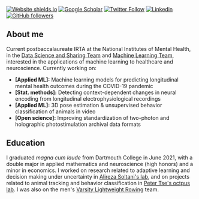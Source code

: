 


[![Website shields.io](https://img.shields.io/badge/Personal%20website%3F-yes-green.svg?style=flat)](https://carlwharris.github.io/)
[![Google Scholar](https://img.shields.io/badge/Google%20Scholar-4285F4.svg?style=flat&logo=Google-Scholar&logoColor=white)](https://scholar.google.com/citations?user=Llwf_dQAAAAJ&hl=en)
[![Twitter Follow](https://img.shields.io/twitter/follow/Carl_W_Harris?style=social)](https://twitter.com/Carl_W_Harris)
[![Linkedin](https://img.shields.io/badge/LinkedIn-0077B5?style=flat&logo=linkedin&logoColor=white)](https://www.linkedin.com/in/carlwharris/)
[![GitHub followers](https://img.shields.io/github/followers/carlwharris?style=social)](https://github.com/carlwharris?tab=followers)
<!--![](https://komarev.com/ghpvc/?username=carlwharris)-->

## About me


Current postbaccalaureate IRTA at the National Institutes of Mental Health, in the [Data Science and Sharing Team](https://cmn.nimh.nih.gov/dsst) and [Machine Learning Team](https://cmn.nimh.nih.gov/mlt), interested in the applications of machine learning to healthcare and neuroscience. Currently working on:

* **[Applied ML]:** Machine learning models for predicting longitudinal mental health outcomes during the COVID-19 pandemic
* **[Stat. methods]:** Detecting context-dependent changes in neural encoding from longitudinal electrophysiological recordings
* **[Applied ML]:** 3D pose estimation & unsupervised behavior classification of animals in video
* **[Open science]:** Improving standardization of two-photon and holographic photostimulation archival data formats


## Education

I graduated *magna cum laude* from Dartmouth College in June 2021, with a double major in applied mathematics and neuroscience (high honors) and a minor in economics. I worked on research related to adaptive learning and decision making under uncertainty in [Alireza Soltani's lab](http://ccnl.dartmouth.edu/), and on projects related to animal tracking and behavior classification in [Peter Tse's octpus lab](https://sites.dartmouth.edu/peter/). I was also on the men's [Varsity Lightweight Rowing](https://dartmouthsports.com/sports/rowing) team.
